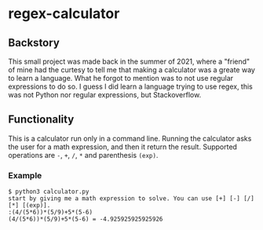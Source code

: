 # regex-calculator

## Backstory
This small project was made back in the summer of 2021, where a "friend" of mine had the curtesy to tell me that making a calculator was a greate way to learn a language. What he forgot to mention was to not use regular expressions to do so. I guess I did learn a language trying to use regex, this was not Python nor regular expressions, but Stackoverflow.

## Functionality
This is a calculator run only in a command line. Running the calculator asks the user for a math expression, and then it return the result. Supported operations are `-`, `+`, `/`, `*` and parenthesis `(exp)`.

### Example
```console
$ python3 calculator.py
start by giving me a math expression to solve. You can use [+] [-] [/] [*] [(exp)].
:(4/(5*6))*(5/9)+5*(5-6)
(4/(5*6))*(5/9)+5*(5-6) = -4.925925925925926
```

